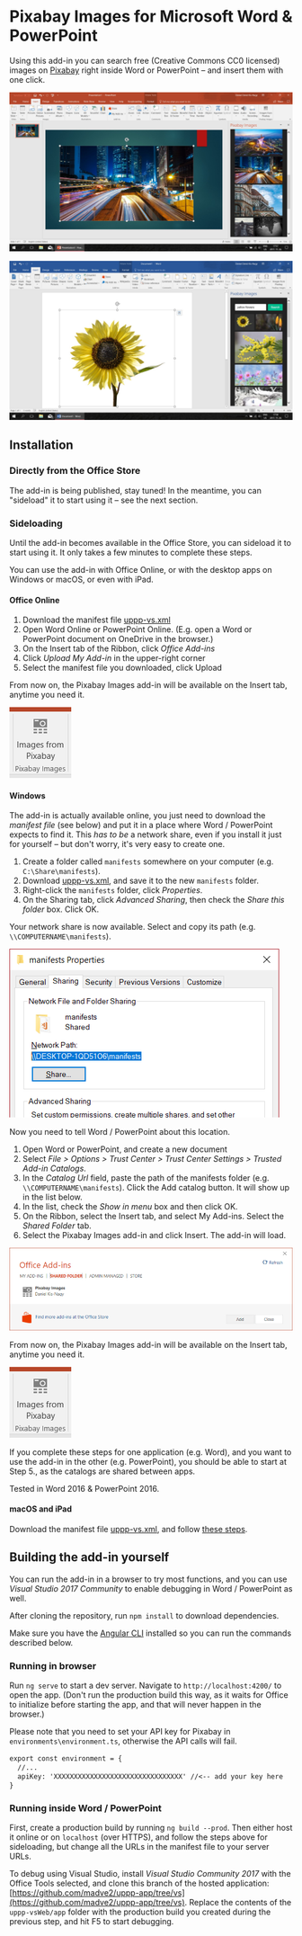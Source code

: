 # Pixabay Images for Microsoft Word & PowerPoint

Using this add-in you can search free (Creative Commons CC0 licensed) images on [Pixabay](https://pixabay.com) right inside Word or PowerPoint – and insert them with one click.

![Pixabay Images Screenshot inside PowerPoint](readme-img/screenshot-powerpoint.jpg)

![Pixabay Images Screenshot inside Word](readme-img/screenshot-word.jpg)

## Installation

### Directly from the Office Store

The add-in is being published, stay tuned! In the meantime, you can "sideload" it to start using it – see the next section.

### Sideloading

Until the add-in becomes available in the Office Store, you can sideload it to start using it. It only takes a few minutes to complete these steps.

You can use the add-in with Office Online, or with the desktop apps on Windows or macOS, or even with iPad.

#### Office Online

1. Download the manifest file [uppp-vs.xml](https://raw.githubusercontent.com/madve2/uppp-pixabay-for-office/master/uppp-vs.xml)
2. Open Word Online or PowerPoint Online. (E.g. open a Word or PowerPoint document on OneDrive in the browser.)
3. On the Insert tab of the Ribbon, click *Office Add-ins*
4. Click *Upload My Add-in* in the upper-right corner
5. Select the manifest file you downloaded, click Upload

From now on, the Pixabay Images add-in will be available on the Insert tab, anytime you need it.

![The Pixabay Images icon as seen on the Ribbon](readme-img/ribbon-button.png)

#### Windows

The add-in is actually available online, you just need to download the _manifest file_ (see below) and put it in a place where Word / PowerPoint expects to find it. This _has to be_ a network share, even if you install it just for yourself – but don't worry, it's very easy to create one.

1. Create a folder called `manifests` somewhere on your computer (e.g. `C:\Share\manifests`).
2. Download [uppp-vs.xml](https://raw.githubusercontent.com/madve2/uppp-pixabay-for-office/master/uppp-vs.xml), and save it to the new `manifests` folder.
3. Right-click the `manifests` folder, click *Properties*.
4. On the Sharing tab, click *Advanced Sharing*, then check the *Share this folder* box. Click OK.

Your network share is now available. Select and copy its path (e.g. `\\COMPUTERNAME\manifests`).

![The path of the network share as seen in the Properties window of the folder](readme-img/share-path.png)

Now you need to tell Word / PowerPoint about this location.

1. Open Word or PowerPoint, and create a new document
2. Select *File > Options > Trust Center > Trust Center Settings > Trusted Add-in Catalogs*.
3. In the *Catalog Url* field, paste the path of the manifests folder (e.g. `\\COMPUTERNAME\manifests`). Click the Add catalog button. It will show up in the list below.
4. In the list, check the *Show in menu* box and then click OK.
5. On the Ribbon, select the Insert tab, and select My Add-ins. Select the *Shared Folder* tab.
6. Select the Pixabay Images add-in and click Insert. The add-in will load.

![My Add-ins](readme-img/addins.png)

From now on, the Pixabay Images add-in will be available on the Insert tab, anytime you need it.

![The Pixabay Images icon as seen on the Ribbon](readme-img/ribbon-button.png)

If you complete these steps for one application (e.g. Word), and you want to use the add-in in the other (e.g. PowerPoint), you should be able to start at Step 5., as the catalogs are shared between apps.

Tested in Word 2016 & PowerPoint 2016.

#### macOS and iPad

Download the manifest file [uppp-vs.xml](https://raw.githubusercontent.com/madve2/uppp-pixabay-for-office/master/uppp-vs.xml), and follow [these steps](https://github.com/OfficeDev/office-js-docs/blob/master/docs/testing/sideload-an-office-add-in-on-ipad-and-mac.md).

## Building the add-in yourself

You can run the add-in in a browser to try most functions, and you can use *Visual Studio 2017 Community* to enable debugging in Word / PowerPoint as well.

After cloning the repository, run `npm install` to download dependencies.

Make sure you have the [Angular CLI](https://github.com/angular/angular-cli) installed so you can run the commands described below.

### Running in browser

Run `ng serve` to start a dev server. Navigate to `http://localhost:4200/` to open the app. (Don't run the production build this way, as it waits for Office to initialize before starting the app, and that will never happen in the browser.)

Please note that you need to set your API key for Pixabay in `environments\environment.ts`, otherwise the API calls will fail.

```
export const environment = {
  //...
  apiKey: 'XXXXXXXXXXXXXXXXXXXXXXXXXXXXXXXX' //<-- add your key here
}
```

### Running inside Word / PowerPoint

First, create a production build by running `ng build --prod`. Then either host it online or on `localhost` (over HTTPS), and follow the steps above for sideloading, but change all the URLs in the manifest file to your server URLs.

To debug using Visual Studio, install *Visual Studio Community 2017* with the Office Tools selected, and clone this branch of the hosted application: [https://github.com/madve2/uppp-app/tree/vs](https://github.com/madve2/uppp-app/tree/vs). Replace the contents of the `uppp-vsWeb/app` folder with the production build you created during the previous step, and hit F5 to start debugging.
